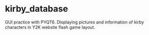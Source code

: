 # kirby_database
GUI practice with PYQT6. DIsplaying pictures and information of kirby characters in Y2K website flash game layout.
